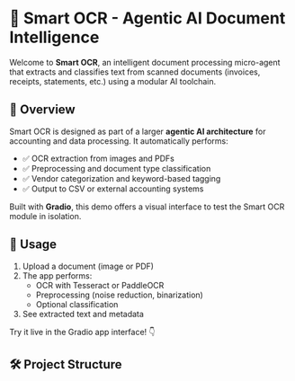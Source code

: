 # 🤖 Smart OCR - Agentic AI Document Intelligence

Welcome to **Smart OCR**, an intelligent document processing micro-agent that extracts and classifies text from scanned documents (invoices, receipts, statements, etc.) using a modular AI toolchain.

## 🧠 Overview

Smart OCR is designed as part of a larger **agentic AI architecture** for accounting and data processing. It automatically performs:

- ✅ OCR extraction from images and PDFs
- ✅ Preprocessing and document type classification
- ✅ Vendor categorization and keyword-based tagging
- ✅ Output to CSV or external accounting systems

Built with **Gradio**, this demo offers a visual interface to test the Smart OCR module in isolation.

## 🚀 Usage

1. Upload a document (image or PDF)
2. The app performs:
   - OCR with Tesseract or PaddleOCR
   - Preprocessing (noise reduction, binarization)
   - Optional classification
3. See extracted text and metadata

Try it live in the Gradio app interface! 👇

## 🛠️ Project Structure

